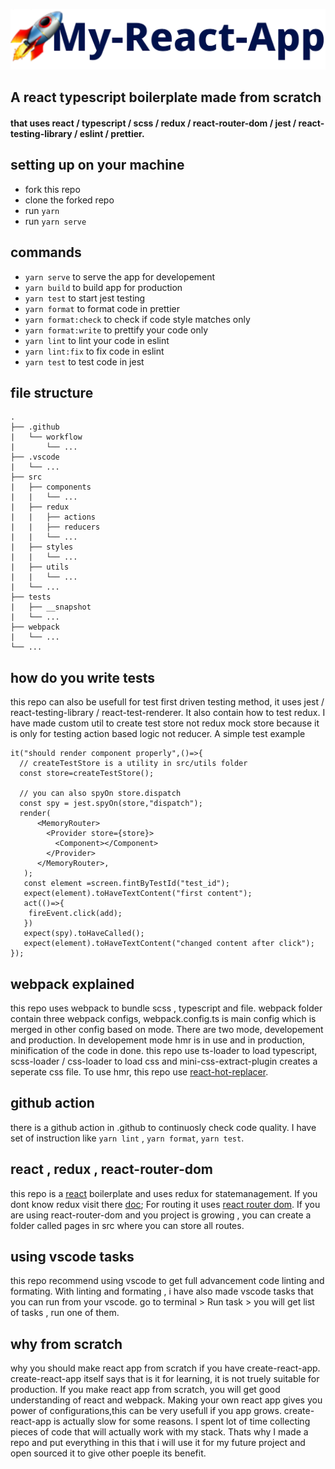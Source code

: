 ![logo](https://github.com/tanay-pingalkar/my-react-app/blob/main/public/logo.svg)

## A react typescript boilerplate made from scratch

<h4> that uses react / typescript / scss / redux / react-router-dom / jest / react-testing-library / eslint / prettier.</h4>

## setting up on your machine

- fork this repo
- clone the forked repo
- run `yarn`
- run `yarn serve`

## commands

- `yarn serve` to serve the app for developement
- `yarn build` to build app for production
- `yarn test` to start jest testing
- `yarn format` to format code in prettier
- `yarn format:check` to check if code style matches only
- `yarn format:write` to prettify your code only
- `yarn lint` to lint your code in eslint
- `yarn lint:fix` to fix code in eslint
- `yarn test` to test code in jest

## file structure
```
.
├── .github
|   └── workflow
|       └── ...
├── .vscode
|   └── ...
├── src
|   ├── components
|   |   └── ...
|   ├── redux
|   |   ├── actions
|   |   ├── reducers
|   |   └── ...
|   ├── styles
|   |   └── ...
|   ├── utils
|   |   └── ...
|   └── ...
├── tests
|   ├── __snapshot
|   └── ...
├── webpack
|   └── ...
└── ...
```

## how do you write tests
this repo can also be usefull for test first driven testing method, it uses jest / react-testing-library / react-test-renderer. It also contain how to test redux.
I have made custom util to create test store  not redux mock store because it is only for testing action based logic not reducer. A simple test example
``` tsx
it("should render component properly",()=>{
  // createTestStore is a utility in src/utils folder
  const store=createTestStore();
  
  // you can also spyOn store.dispatch
  const spy = jest.spyOn(store,"dispatch");
  render(
      <MemoryRouter>
        <Provider store={store}>
          <Component></Component>
        </Provider>
      </MemoryRouter>,
   );
   const element =screen.fintByTestId("test_id");
   expect(element).toHaveTextContent("first content");
   act(()=>{
    fireEvent.click(add);
   })
   expect(spy).toHaveCalled();
   expect(element).toHaveTextContent("changed content after click");
});
```

## webpack explained
this repo uses webpack to bundle scss , typescript and file. webpack folder contain three webpack configs, webpack.config.ts is main config which is merged in other config based on mode. There are two mode, developement and production. In developement mode hmr is in use and in production, minification of the code in done. this repo use ts-loader to load typescript, scss-loader / css-loader to load css and mini-css-extract-plugin creates a seperate css file. To use hmr, this repo use [react-hot-replacer](https://github.com/gaearon/react-hot-loader).

## github action
there is a github action in .github to continuosly check code quality. I have set of instruction like `yarn lint` , `yarn format`, `yarn test`.

## react , redux , react-router-dom
this repo is a [react](https://reactjs.org/) boilerplate and uses redux for statemanagement. If you dont know redux visit there [doc](https://redux.js.org/); For routing it uses [react router dom](https://reactrouter.com/web/guides/quick-start). If you are using react-router-dom and you project is growing , you can create a folder called pages in src where you can store all routes.


## using vscode tasks
this repo recommend using vscode to get full advancement code linting and formating. With linting and formating , i have also made vscode tasks that you can run from your vscode. go to terminal > Run task > you will get list of tasks , run one of them.

## why from scratch
why you should make react app from scratch if you have create-react-app. create-react-app itself says that is it for learning, it is not truely suitable for production. If you make react app from scratch, you will get good understanding of react and webpack. Making your own react app gives you power of configurations,this can be very usefull if you app grows. create-react-app is actually slow for some reasons. I spent lot of time collecting pieces of code that will actually work with my stack. Thats why I made a repo and put everything in this that i will use it for my future project and open sourced it to give other poeple its benefit.

